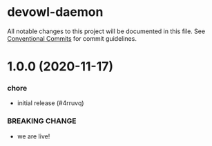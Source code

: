 # devowl-daemon

All notable changes to this project will be documented in this file.
See [Conventional Commits](https://conventionalcommits.org) for commit guidelines.

# 1.0.0 (2020-11-17)


### chore

* initial release (#4rruvq)


### BREAKING CHANGE

* we are live!
